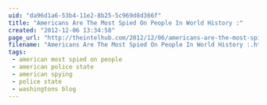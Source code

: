 ```yaml
---
uid: "da96d1a6-53b4-11e2-8b25-5c969d8d366f"
title: "Americans Are The Most Spied On People In World History :"
created: "2012-12-06 13:34:58"
page_url: "http://theintelhub.com/2012/12/06/americans-are-the-most-spied-on-people-in-world-history/"
filename: "Americans Are The Most Spied On People In World History :.html"
tags: 
 - american most spied on people
 - american police state
 - american spying
 - police state
 - washingtons blog
---
```


